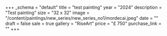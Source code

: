 +++
_schema = "default"
title = "test painting"
year = "2024"
description = "Test painting"
size = "32 x 32"
image = "/content/paintings/new_series/new_series_no1/mordecai.jpeg"
date = ""
draft = false
sale = true
gallery = "RiseArt"
price = "£ 750"
purchase_link = ""
+++
